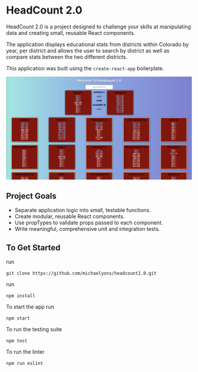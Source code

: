 # HeadCount 2.0

HeadCount 2.0 is a project designed to challenge your skills at manipulating data and creating small, reusable React components.  

The application displays educational stats from districts within Colorado by year, per district and allows the user to search by district as well as compare stats between the two different districts.

This application was built using the `create-react-app` boilerplate.   

![headcount sketch](https://github.com/michaelyons/headcount-2.0/blob/master/Screen%20Shot%202018-09-24%20at%2011.39.34%20AM.png)

## Project Goals

* Separate application logic into small, testable functions.
* Create modular, reusable React components.
* Use propTypes to validate props passed to each component.
* Write meaningful, comprehensive unit and integration tests.

## To Get Started

run 
```
git clone https://github.com/michaelyons/headcount2.0.git 
```

run 
```
npm install
```

To start the app run
```
npm start
```
To run the testing suite
```
npm test
```

To run the linter
```
npm run eslint
```
